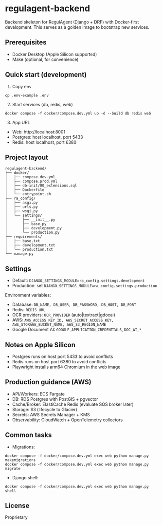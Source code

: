 # regulagent-backend

Backend skeleton for RegulAgent (Django + DRF) with Docker-first development. This serves as a golden image to bootstrap new services.

## Prerequisites
- Docker Desktop (Apple Silicon supported)
- Make (optional, for convenience)

## Quick start (development)
1. Copy env
```
cp .env-example .env
```
2. Start services (db, redis, web)
```
docker compose -f docker/compose.dev.yml up -d --build db redis web
```
3. App URL
- Web: http://localhost:8001
- Postgres: host localhost, port 5433
- Redis: host localhost, port 6380

## Project layout
```
regulagent-backend/
├── docker/
│   ├── compose.dev.yml
│   ├── compose.prod.yml
│   ├── db-init/00_extensions.sql
│   ├── Dockerfile
│   └── entrypoint.sh
├── ra_config/
│   ├── asgi.py
│   ├── urls.py
│   ├── wsgi.py
│   └── settings/
│       ├── __init__.py
│       ├── base.py
│       ├── development.py
│       └── production.py
├── requirements/
│   ├── base.txt
│   ├── development.txt
│   └── production.txt
└── manage.py
```

## Settings
- Default: `DJANGO_SETTINGS_MODULE=ra_config.settings.development`
- Production: set `DJANGO_SETTINGS_MODULE=ra_config.settings.production`

Environment variables:
- Database: `DB_NAME, DB_USER, DB_PASSWORD, DB_HOST, DB_PORT`
- Redis: `REDIS_URL`
- OCR providers: `OCR_PROVIDER` (auto|textract|gdocai)
- AWS: `AWS_ACCESS_KEY_ID, AWS_SECRET_ACCESS_KEY, AWS_STORAGE_BUCKET_NAME, AWS_S3_REGION_NAME`
- Google Document AI: `GOOGLE_APPLICATION_CREDENTIALS`, `DOC_AI_*`

## Notes on Apple Silicon
- Postgres runs on host port 5433 to avoid conflicts
- Redis runs on host port 6380 to avoid conflicts
- Playwright installs arm64 Chromium in the web image

## Production guidance (AWS)
- API/Workers: ECS Fargate
- DB: RDS Postgres with PostGIS + pgvector
- Cache/Broker: ElastiCache Redis (evaluate SQS broker later)
- Storage: S3 (lifecycle to Glacier)
- Secrets: AWS Secrets Manager + KMS
- Observability: CloudWatch + OpenTelemetry collectors

## Common tasks
- Migrations:
```
docker compose -f docker/compose.dev.yml exec web python manage.py makemigrations
docker compose -f docker/compose.dev.yml exec web python manage.py migrate
```
- Django shell:
```
docker compose -f docker/compose.dev.yml exec web python manage.py shell
```

## License
Proprietary


